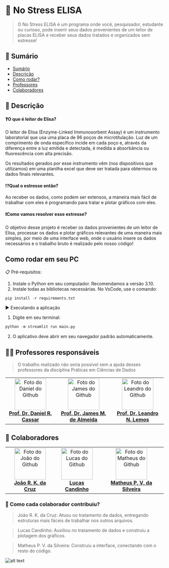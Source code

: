 # 🔬 No Stress ELISA
> O No Stress ELISA é um programa onde você, pesquisador, estudante ou curioso, pode inserir seus dados provenientes de um leitor de placas ELISA e receber seus dados tratados e organizados sem estresse!

<!------------------------------------>

## 🔎 Sumário

- [Sumário](#🔎-sumário)
- [Descrição](#-descrição)
- [Como rodar?](#como-rodar-em-seu-pc)
- [Professores](#-professores-responsáveis)
- [Colaboradores](#-colaboradores)

<!------------------------------------>

## 📝 Descrição
#### ❓O que é leitor de Elisa?
O leitor de Elisa (Enzyme-Linked Immunosorbent Assay) é um instrumento laboratorial que usa uma placa de 96 poços de microtitulação. Luz de um comprimento de onda específico incide em cada poço e, através da diferença entre a luz emitida e detectada, é medida a absorbância ou fluorescência com alta precisão.

Os resultados gerados por esse instrumento vêm (nos dispositivos que utilizamos) em uma planilha excel que deve ser tratada para obtermos os dados finais relevantes.

#### ⁉️Qual o estresse então?

Ao receber os dados, como podem ser extensos, a maneira mais fácil de trabalhar com eles é programando para tratar e plotar gráficos com eles.

#### ❗Como vamos resolver esse extresse?

O objetivo desse projeto é receber os dados provenientes de um leitor de Elisa, processar os dados e plotar gráficos relevantes de uma maneira mais simples, por meio de uma interface web, onde o usuário insere os dados necessários e o trabalho bruto é realizado pelo nosso código!

## Como rodar em seu PC
📋 Pré-requisitos:

1. Instale o Python em seu computador. Recomendamos a versão 3.10.
2. Instale todas as bibliotecas necessárias. No VsCode, use o comando:
```python
pip install -r requirements.txt
```
▶️ Executando a aplicação
1. Digite em seu terminal:
```python
python -m streamlit run main.py
```
2. O aplicativo deve abrir em seu navegador padrão automaticamente.

## 👨‍🏫 Professores responsáveis

> O trabalho realizado não seria possível sem a ajuda desses professores da disciplina Práticas em Ciências de Dados

<table>
  <tr>
    <td align="center">
      <a href="#" title="Prof. Daniel R. Cassar">
        <img src="https://avatars.githubusercontent.com/u/9871905?v=4" width="100px;" alt="Foto do Daniel do Github"/><br>
          <a href="https://github.com/drcassar"><b>Prof. Dr. Daniel R. Cassar<b></a>
      </a>
    </td>
    <td align="center">
      <a href="#" title="Prof. James M. de Almeida">
        <img src="https://avatars.githubusercontent.com/u/108157661?v=4" width="100px;" alt="Foto do James do Github"/><br>
          <a href="https://github.com/jamesmalmeida"><b>Prof. Dr. James M. de Almeida<b></a>
      </a>
    </td>
    <td align="center">
      <a href="#" title="Prof. Leandro N. Lemos">
        <img src="https://avatars.githubusercontent.com/u/1894434?v=4" width="100px;" alt="Foto do Leandro do Github"/><br>
          <a href="https://github.com/Velky2"><b>Prof. Dr. Leandro N. Lemos<b></a>
      </a>
    </td>
  </tr>
</table>

## 🤝 Colaboradores

<table>
  <tr>
    <td align="center">
      <a href="#" title="João R. K. da Cruz">
        <img src="https://avatars.githubusercontent.com/u/208799375?v=4" width="100px;" alt="Foto do João do Github"/><br>
          <a href="https://github.com/RobertJbkc"><b>João R. K. da Cruz<b></a>
      </a>
    </td>
    <td align="center">
      <a href="#" title="Lucas Candinho">
        <img src="https://avatars.githubusercontent.com/u/149116352?v=4" width="100px;" alt="Foto do Lucas do Github"/><br>
          <a href="https://github.com/LucasCandinho"><b>Lucas Candinho<b></a>
      </a>
    </td>
    <td align="center">
      <a href="#" title="Matheus P. V. da Silveira">
        <img src="https://avatars.githubusercontent.com/u/192454172?v=4" width="100px;" alt="Foto do Matheus do Github"/><br>
          <a href="https://github.com/Velky2"><b>Matheus P. V. da Silveira<b></a>
      </a>
    </td>
  </tr>
</table>

### 💪 Como cada colaborador contribuiu?

> João R. K. da Cruz: Atuou no tratamento de dados, entregando estruturas mais fáceis de trabalhar nos outros arquivos.

> Lucas Candinho: Auxiliou no tratamento de dados e construiu a plotagem dos gráficos.

> Matheus P. V. da Silveira: Construiu a interface, conectando com o resto do código.





![alt text](https://ilum.cnpem.br/wp-content/uploads/2023/01/Ilum_800px-1536x287.png "Logo da Ilum completa")

<!------------------------------------>

